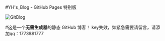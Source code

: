 #YH's_Blog - GitHub Pages 特别版

![GitBlog](http://www.huimaozi.win)

#这是一个**无需生成器**的静态 GitHub 博客！
key失效，如紧急需要请留言，请添加qq：1773881777
